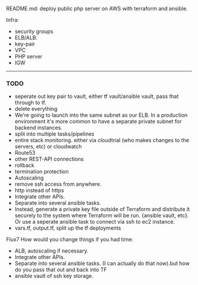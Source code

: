 README.md: deploy public php server on AWS with terraform and ansible. 

Infra:
* security groups
* ELB/ALB. 
* key-pair
* VPC
* PHP server
* IGW

--------------------------------------------------------------------------------

### TODO
* seperate out key pair to vault, either tf vault/ansible vault, pass that through to tf.
* delete everything
* We're going to launch into the same subnet as our ELB. In a production environment it's more common to have a separate private subnet for backend instances.
* split into multiple tasks/pipelines
* entire stack monitoring. either via cloudtrial (who makes changes to the servers, etc) or cloudwatch
* Route53
* other REST-API connections
* rollback 
* termination protection
* Autoscaling
* remove ssh access from anywhere. 
* http instead of https
* Integrate other APIs.
* Separate into several ansible tasks.
* Instead, generate a private key file outside of Terraform and distribute it securely to the system where Terraform will be run. {ansible vault, etc}. Or use a seperate ansible task to connect via ssh to ec2 instance.
* vars.tf, output.tf, split up the tf deployments



Flux7 How would you change things if you had time:

* ALB, autoscaling if necessary. 
* Integrate other APIs.
* Separate into several ansible tasks. (I can actually do that now).but how do you pass that out and back into TF
* ansible vault of ssh key storage. 


